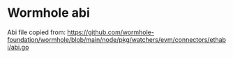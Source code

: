 # Wormhole abi

Abi file copied from: <https://github.com/wormhole-foundation/wormhole/blob/main/node/pkg/watchers/evm/connectors/ethabi/abi.go>
